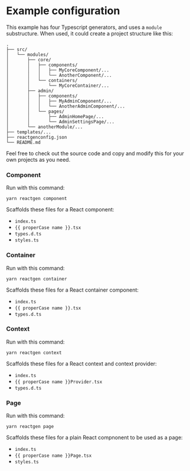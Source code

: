 # Example configuration

This example has four Typescript generators, and uses a `module` substructure. When used, it could create a project structure like this:

```
.
├── src/
│   └── modules/
│       ├── core/
│       │   ├── components/
│       │   │   ├── MyCoreComponent/...
│       │   │   └── AnotherComponent/...
│       │   └── containers/
│       │       └── MyCoreContainer/...
│       ├── admin/
│       │   ├── components/
│       │   │   ├── MyAdminComponent/...
│       │   │   └── AnotherAdminComponent/...
│       │   └── pages/
│       │       ├── AdminHomePage/...
│       │       └── AdminSettingsPage/...
│       └── anotherModule/...
├── templates/...
├── reactgenconfig.json
└── README.md

```

Feel free to check out the source code and copy and modify this for your own projects as you need.

### Component

Run with this command:

```
yarn reactgen component
```

Scaffolds these files for a React component:

- `index.ts`
- `{{ properCase name }}.tsx`
- `types.d.ts`
- `styles.ts`

### Container

Run with this command:

```
yarn reactgen container
```

Scaffolds these files for a React container component:

- `index.ts`
- `{{ properCase name }}.tsx`
- `types.d.ts`

### Context

Run with this command:

```
yarn reactgen context
```

Scaffolds these files for a React context and context provider:

- `index.ts`
- `{{ properCase name }}Provider.tsx`
- `types.d.ts`

### Page

Run with this command:

```
yarn reactgen page
```

Scaffolds these files for a plain React compnonent to be used as a page:

- `index.ts`
- `{{ properCase name }}Page.tsx`
- `styles.ts`
